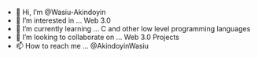 - 👋 Hi, I’m @Wasiu-Akindoyin
- 👀 I’m interested in ... Web 3.0
- 🌱 I’m currently learning ... C and other low level programming languages
- 💞️ I’m looking to collaborate on ... Web 3.0 Projects
- 📫 How to reach me ... @AkindoyinWasiu

<!---
Wasiu-Akindoyin/Wasiu-Akindoyin is a ✨ special ✨ repository because its `README.md` (this file) appears on your GitHub profile.
You can click the Preview link to take a look at your changes.
--->
